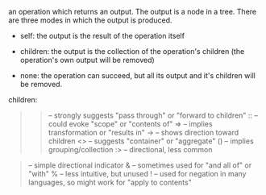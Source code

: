 ﻿an operation which returns an output.  The output is a node in a tree. There are three modes in which the output is produced.

* self: the output is the result of the operation itself

* children: the output is the collection of the operation's children (the operation's own output will be removed)

* none: the operation can succeed, but all its output and it's children will be removed.

children: 

>> – strongly suggests "pass through" or "forward to children"
:: – could evoke "scope" or "contents of"
=> – implies transformation or "results in"
-> – shows direction toward children
<> – suggests "container" or "aggregate"
() – implies grouping/collection
:> – directional, less common

> – simple directional indicator
& – sometimes used for "and all of" or "with"
% – less intuitive, but unused
! – used for negation in many languages, so might work for "apply to contents"